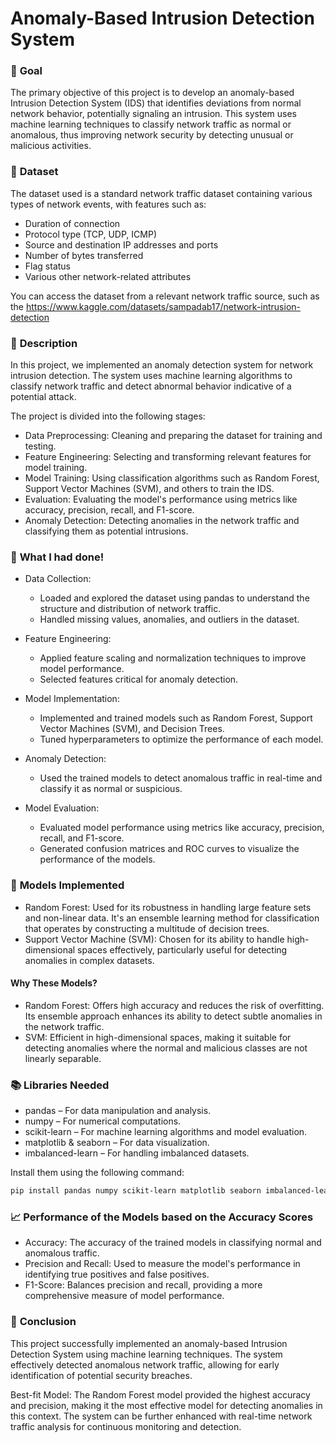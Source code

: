 # Anomaly-Based Intrusion Detection System

### 🎯 **Goal**

The primary objective of this project is to develop an anomaly-based Intrusion Detection System (IDS) that identifies deviations from normal network behavior, potentially signaling an intrusion. This system uses machine learning techniques to classify network traffic as normal or anomalous, thus improving network security by detecting unusual or malicious activities.

### 🧵 **Dataset**

The dataset used is a standard network traffic dataset containing various types of network events, with features such as:

- Duration of connection
- Protocol type (TCP, UDP, ICMP)
- Source and destination IP addresses and ports
- Number of bytes transferred
- Flag status
- Various other network-related attributes
  
You can access the dataset from a relevant network traffic source, such as the https://www.kaggle.com/datasets/sampadab17/network-intrusion-detection

### 🧾 **Description**

In this project, we implemented an anomaly detection system for network intrusion detection. The system uses machine learning algorithms to classify network traffic and detect abnormal behavior indicative of a potential attack.

The project is divided into the following stages:

- Data Preprocessing: Cleaning and preparing the dataset for training and testing.
- Feature Engineering: Selecting and transforming relevant features for model training.
- Model Training: Using classification algorithms such as Random Forest, Support Vector Machines (SVM), and others to train the IDS.
- Evaluation: Evaluating the model's performance using metrics like accuracy, precision, recall, and F1-score.
- Anomaly Detection: Detecting anomalies in the network traffic and classifying them as potential intrusions.

### 🧮 **What I had done!**

- Data Collection:

   - Loaded and explored the dataset using pandas to understand the structure and distribution of network traffic.
   - Handled missing values, anomalies, and outliers in the dataset.

- Feature Engineering:

   - Applied feature scaling and normalization techniques to improve model performance.
   - Selected features critical for anomaly detection.

- Model Implementation:

   - Implemented and trained models such as Random Forest, Support Vector Machines (SVM), and Decision Trees.
   - Tuned hyperparameters to optimize the performance of each model.

- Anomaly Detection:

   - Used the trained models to detect anomalous traffic in real-time and classify it as normal or suspicious.

- Model Evaluation:

  - Evaluated model performance using metrics like accuracy, precision, recall, and F1-score.
  - Generated confusion matrices and ROC curves to visualize the performance of the models.

### 🚀 **Models Implemented**

- Random Forest: Used for its robustness in handling large feature sets and non-linear data. It's an ensemble learning method for classification that operates by constructing a multitude of decision trees.
- Support Vector Machine (SVM): Chosen for its ability to handle high-dimensional spaces effectively, particularly useful for detecting anomalies in complex datasets.

#### Why These Models?
- Random Forest: Offers high accuracy and reduces the risk of overfitting. Its ensemble approach enhances its ability to detect subtle anomalies in the network traffic.
- SVM: Efficient in high-dimensional spaces, making it suitable for detecting anomalies where the normal and malicious classes are not linearly separable.

### 📚 **Libraries Needed**

- pandas – For data manipulation and analysis.
- numpy – For numerical computations.
- scikit-learn – For machine learning algorithms and model evaluation.
- matplotlib & seaborn – For data visualization.
- imbalanced-learn – For handling imbalanced datasets.

Install them using the following command:

```bash
pip install pandas numpy scikit-learn matplotlib seaborn imbalanced-learn
```

### 📈 **Performance of the Models based on the Accuracy Scores**

- Accuracy: The accuracy of the trained models in classifying normal and anomalous traffic.
- Precision and Recall: Used to measure the model's performance in identifying true positives and false positives.
- F1-Score: Balances precision and recall, providing a more comprehensive measure of model performance.

### 📢 **Conclusion**

This project successfully implemented an anomaly-based Intrusion Detection System using machine learning techniques. The system effectively detected anomalous network traffic, allowing for early identification of potential security breaches.

Best-fit Model: The Random Forest model provided the highest accuracy and precision, making it the most effective model for detecting anomalies in this context. The system can be further enhanced with real-time network traffic analysis for continuous monitoring and detection.
